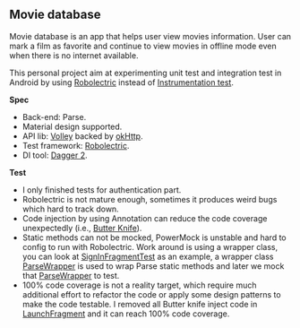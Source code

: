 
Movie database
----------------------
Movie database is an app that helps user view movies information. User can mark a film as favorite and continue to view movies in offline mode even when there is no internet available.

This personal project aim at experimenting unit test and integration test in Android by using [Robolectric](www.robolectric.org) instead of [Instrumentation test](https://developer.android.com/training/testing/unit-testing/instrumented-unit-tests.html).

**Spec**

* Back-end: Parse.
* Material design supported.
* API lib: [Volley](https://developer.android.com/training/volley/index.html) backed by [okHttp](http://square.github.io/okhttp/).
* Test framework: [Robolectric](www.robolectric.org).
* DI tool: [Dagger 2](https://github.com/google/dagger).

**Test**

* I only finished tests for authentication part.
* Robolectric is not mature enough, sometimes it produces weird bugs which hard to track down.
* Code injection by using Annotation can reduce the code coverage unexpectedly (i.e., [Butter Knife](https://github.com/JakeWharton/butterknife)).
* Static methods can not be mocked, PowerMock is unstable and hard to config to run with Robolectric. Work around is using a wrapper class, you can look at [SignInFragmentTest](https://github.com/hoang06kx1/movie-database/blob/master/app/src/test/java/nguyen/hoang/movierating/SignInFragmentTest.java) as an example, a wrapper class [ParseWrapper](https://github.com/hoang06kx1/movie-database/blob/master/app/src/main/java/nguyen/hoang/movierating/util/ParseWrapper.java) is used to wrap Parse static methods and later we mock that [ParseWrapper](https://github.com/hoang06kx1/movie-database/blob/master/app/src/main/java/nguyen/hoang/movierating/util/ParseWrapper.java) to test.
* 100% code coverage is not a reality target, which require much additional effort to refactor the code or apply some design patterns to make the code testable. I removed all Butter knife inject code in [LaunchFragment](https://github.com/hoang06kx1/movie-database/blob/master/app/src/main/java/nguyen/hoang/movierating/ui/authentication/fragment/LaunchFragment.java) and it can reach 100% code coverage.


